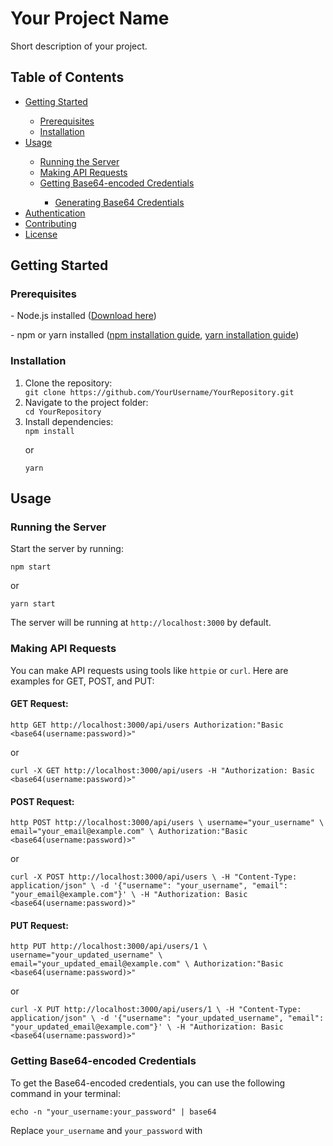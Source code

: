

  <h1>Your Project Name</h1>

  <p>Short description of your project.</p>

  <h2>Table of Contents</h2>
  <ul>
    <li><a href="#getting-started">Getting Started</a></li>
      <ul>
        <li><a href="#prerequisites">Prerequisites</a></li>
        <li><a href="#installation">Installation</a></li>
      </ul>
    <li><a href="#usage">Usage</a></li>
      <ul>
        <li><a href="#running-the-server">Running the Server</a></li>
        <li><a href="#making-api-requests">Making API Requests</a></li>
        <li><a href="#getting-base64-encoded-credentials">Getting Base64-encoded Credentials</a></li>
          <ul>
            <li><a href="#generating-base64-credentials">Generating Base64 Credentials</a></li>
          </ul>
      </ul>
    <li><a href="#authentication">Authentication</a></li>
    <li><a href="#contributing">Contributing</a></li>
    <li><a href="#license">License</a></li>
  </ul>

  <h2>Getting Started</h2>

  <h3>Prerequisites</h3>
  <p>- Node.js installed (<a href="https://nodejs.org/" target="_blank">Download here</a>)</p>
  <p>- npm or yarn installed (<a href="https://docs.npmjs.com/downloading-and-installing-node-js-and-npm" target="_blank">npm installation guide</a>, <a href="https://yarnpkg.com/getting-started/install" target="_blank">yarn installation guide</a>)</p>

  <h3>Installation</h3>
  <ol>
    <li>Clone the repository:</li>
    <code>git clone https://github.com/YourUsername/YourRepository.git</code>
    <li>Navigate to the project folder:</li>
    <code>cd YourRepository</code>
    <li>Install dependencies:</li>
    <code>npm install</code>
    <p>or</p>
    <code>yarn</code>
  </ol>

  <h2>Usage</h2>

  <h3>Running the Server</h3>
  <p>Start the server by running:</p>
  <code>npm start</code>
  <p>or</p>
  <code>yarn start</code>
  <p>The server will be running at <code>http://localhost:3000</code> by default.</p>

  <h3>Making API Requests</h3>

  <p>You can make API requests using tools like <code>httpie</code> or <code>curl</code>. Here are examples for GET, POST, and PUT:</p>

  <h4>GET Request:</h4>
  <code>http GET http://localhost:3000/api/users Authorization:"Basic &lt;base64(username:password)&gt;"</code>
  <p>or</p>
  <code>curl -X GET http://localhost:3000/api/users -H "Authorization: Basic &lt;base64(username:password)&gt;"</code>

  <h4>POST Request:</h4>
  <code>http POST http://localhost:3000/api/users \ username="your_username" \ email="your_email@example.com" \ Authorization:"Basic &lt;base64(username:password)&gt;"</code>
  <p>or</p>
  <code>curl -X POST http://localhost:3000/api/users \ -H "Content-Type: application/json" \ -d '{"username": "your_username", "email": "your_email@example.com"}' \ -H "Authorization: Basic &lt;base64(username:password)&gt;"</code>

  <h4>PUT Request:</h4>
  <code>http PUT http://localhost:3000/api/users/1 \ username="your_updated_username" \ email="your_updated_email@example.com" \ Authorization:"Basic &lt;base64(username:password)&gt;"</code>
  <p>or</p>
  <code>curl -X PUT http://localhost:3000/api/users/1 \ -H "Content-Type: application/json" \ -d '{"username": "your_updated_username", "email": "your_updated_email@example.com"}' \ -H "Authorization: Basic &lt;base64(username:password)&gt;"</code>

  <h3>Getting Base64-encoded Credentials</h3>

  <p>To get the Base64-encoded credentials, you can use the following command in your terminal:</p>
  <code>echo -n "your_username:your_password" | base64</code>
  <p>Replace <code>your_username</code> and <code>your_password</code> with
